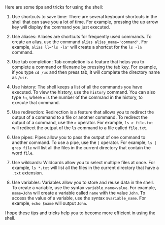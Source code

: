 Here are some tips and tricks for using the shell:

1. Use shortcuts to save time: There are several keyboard shortcuts in the shell that can save you a lot of time. For example, pressing the up arrow key will display the command you just executed.

2. Use aliases: Aliases are shortcuts for frequently used commands. To create an alias, use the command `alias alias_name='command'`. For example, `alias ll='ls -la'` will create a shortcut for the `ls -la` command.

3. Use tab completion: Tab completion is a feature that helps you to complete a command or filename by pressing the tab key. For example, if you type `cd /us` and then press tab, it will complete the directory name as `/usr`.

4. Use history: The shell keeps a list of all the commands you have executed. To view the history, use the `history` command. You can also type `!n`, where `n` is the number of the command in the history, to execute that command.

5. Use redirection: Redirection is a feature that allows you to redirect the output of a command to a file or another command. To redirect the output of a command, use the `>` operator. For example, `ls > file.txt` will redirect the output of the `ls` command to a file called `file.txt`.

6. Use pipes: Pipes allow you to pass the output of one command to another command. To use a pipe, use the `|` operator. For example, `ls | grep file` will list all the files in the current directory that contain the word `file`.

7. Use wildcards: Wildcards allow you to select multiple files at once. For example, `ls *.txt` will list all the files in the current directory that have a `.txt` extension.

8. Use variables: Variables allow you to store and reuse data in the shell. To create a variable, use the syntax `variable_name=value`. For example, `name=John` will create a variable called `name` with the value `John`. To access the value of a variable, use the syntax `$variable_name`. For example, `echo $name` will output `John`.

I hope these tips and tricks help you to become more efficient in using the shell.
